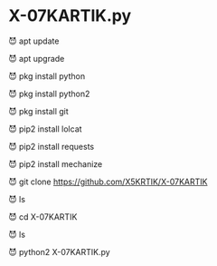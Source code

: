 #  X-07KARTIK.py


😈 apt update

😈 apt upgrade

😈 pkg install python

😈 pkg install python2

😈 pkg install git

😈 pip2 install lolcat

😈 pip2 install requests

😈 pip2 install mechanize

😈 git clone https://github.com/X5KRTIK/X-07KARTIK 

😈 ls

😈 cd X-07KARTIK 

😈 ls

😈 python2 X-07KARTIK.py 
